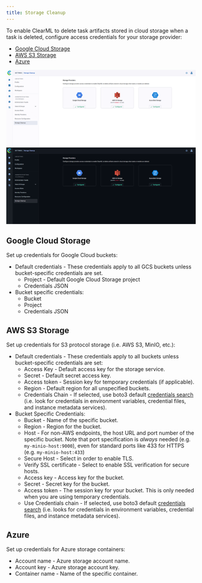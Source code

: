 ```yaml
---
title: Storage Cleanup 
---
```


To enable ClearML to delete task artifacts stored in cloud storage when a task is deleted, configure access credentials for your storage provider:
* [Google Cloud Storage](#google-cloud-storage)
* [AWS S3 Storage](#aws-s3-storage)
* [Azure](#azure)

![Storage Cleanup page](../../img/webapp_settings_storage_credentials.png#light-mode-only)
![Storage Cleanup page](../../img/webapp_settings_storage_credentials_dark.png#dark-mode-only)

## Google Cloud Storage
Set up credentials for Google Cloud buckets: 
* Default credentials - These credentials apply to all GCS buckets unless bucket-specific credentials are set.
  * Project - Default Google Cloud Storage project
  * Credentials JSON
* Bucket specific credentials:
  * Bucket 
  * Project
  * Credentials JSON

## AWS S3 Storage 
Set up credentials for S3 protocol storage (i.e. AWS S3, MinIO, etc.): 
* Default credentials - These credentials apply to all buckets unless bucket-specific credentials are set:
  * Access Key - Default access key for the storage service.
  * Secret -  Default secret access key.
  * Access token - Session key for temporary credentials (if applicable).
  * Region -  Default region for all unspecified buckets.
  * Credentials Chain - If selected, use boto3 default [credentials search](https://boto3.amazonaws.com/v1/documentation/api/latest/guide/credentials.html#configuring-credentials) 
  (i.e. look for credentials in environment variables, credential files, and instance metadata services).
* Bucket Specific Credentials: 
  * Bucket - Name of the specific bucket.
  * Region - Region for the bucket.
  * Host - For non-AWS endpoints, the host URL and port number of the specific bucket. Note that port specification 
  is *always* needed (e.g. `my-minio-host:9000`), even for standard ports like 433 for HTTPS (e.g. `my-minio-host:433`) 
  * Secure Host - Select in order to enable TLS. 
  * Verify SSL certificate - Select to enable SSL verification for secure hosts.
  * Access key - Access key for the bucket.
  * Secret - Secret key for the bucket.
  * Access token - The session key for your bucket. This is only needed when you are using temporary credentials.
  * Use Credentials chain - If selected, use boto3 default [credentials search](https://boto3.amazonaws.com/v1/documentation/api/latest/guide/credentials.html#configuring-credentials) 
  (i.e. looks for credentials in environment variables, credential files, and instance metadata services).

## Azure
Set up credentials for Azure storage containers: 
* Account name - Azure storage account name.
* Account key - Azure storage account key.
* Container name - Name of the specific container.



